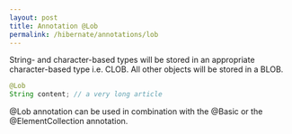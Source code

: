 ```yaml
---
layout: post
title: Annotation @Lob
permalink: /hibernate/annotations/lob
---
```


String- and character-based types will be stored in an appropriate character-based type i.e. CLOB. All other objects will be stored in a BLOB.

```java
@Lob
String content; // a very long article
```

@Lob annotation can be used in combination with the @Basic or the @ElementCollection annotation.
